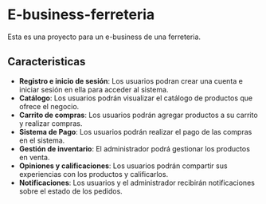 # E-business-ferreteria

Esta es una proyecto para un e-business de una ferreteria.

## Caracteristicas
- **Registro e inicio de sesión**: Los usuarios podran crear una cuenta e iniciar sesión en ella para acceder al sistema.
- **Catálogo**: Los usuarios podrán visualizar el catálogo de productos que ofrece el negocio.
- **Carrito de compras**: Los usuarios podrán agregar productos a su carrito y realizar compras.
- **Sistema de Pago**: Los usuarios podrán realizar el pago de las compras en el sistema.
- **Gestión de inventario**: El administrador podrá gestionar los productos en venta.
- **Opiniones y calificaciones**: Los usuarios podrán compartir sus experiencias con los productos y calificarlos.
- **Notificaciones**: Los usuarios y el administrador recibirán notificaciones sobre el estado de los pedidos.